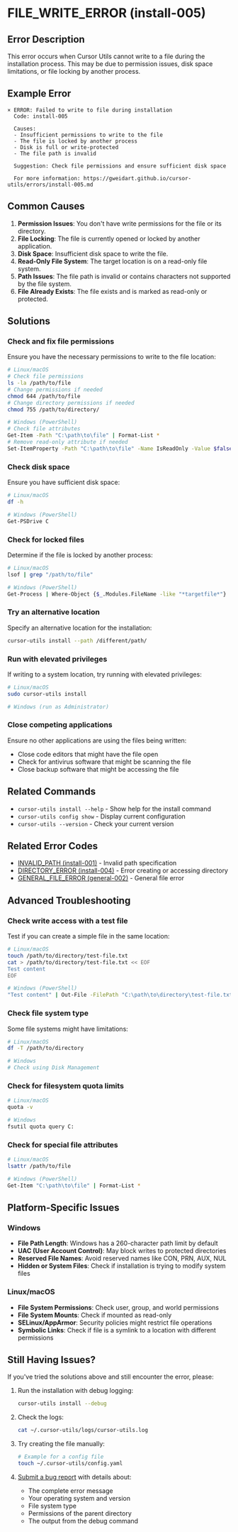 # FILE_WRITE_ERROR (install-005)

## Error Description

This error occurs when Cursor Utils cannot write to a file during the installation process. This may be due to permission issues, disk space limitations, or file locking by another process.

## Example Error

```
× ERROR: Failed to write to file during installation
  Code: install-005
  
  Causes:
  - Insufficient permissions to write to the file
  - The file is locked by another process
  - Disk is full or write-protected
  - The file path is invalid
  
  Suggestion: Check file permissions and ensure sufficient disk space
  
  For more information: https://gweidart.github.io/cursor-utils/errors/install-005.md
```

## Common Causes

1. **Permission Issues**: You don't have write permissions for the file or its directory.
2. **File Locking**: The file is currently opened or locked by another application.
3. **Disk Space**: Insufficient disk space to write the file.
4. **Read-Only File System**: The target location is on a read-only file system.
5. **Path Issues**: The file path is invalid or contains characters not supported by the file system.
6. **File Already Exists**: The file exists and is marked as read-only or protected.

## Solutions

### Check and fix file permissions

Ensure you have the necessary permissions to write to the file location:

```bash
# Linux/macOS
# Check file permissions
ls -la /path/to/file
# Change permissions if needed
chmod 644 /path/to/file
# Change directory permissions if needed
chmod 755 /path/to/directory/

# Windows (PowerShell)
# Check file attributes
Get-Item -Path "C:\path\to\file" | Format-List *
# Remove read-only attribute if needed
Set-ItemProperty -Path "C:\path\to\file" -Name IsReadOnly -Value $false
```

### Check disk space

Ensure you have sufficient disk space:

```bash
# Linux/macOS
df -h

# Windows (PowerShell)
Get-PSDrive C
```

### Check for locked files

Determine if the file is locked by another process:

```bash
# Linux/macOS
lsof | grep "/path/to/file"

# Windows (PowerShell)
Get-Process | Where-Object {$_.Modules.FileName -like "*targetfile*"}
```

### Try an alternative location

Specify an alternative location for the installation:

```bash
cursor-utils install --path /different/path/
```

### Run with elevated privileges

If writing to a system location, try running with elevated privileges:

```bash
# Linux/macOS
sudo cursor-utils install

# Windows (run as Administrator)
```

### Close competing applications

Ensure no other applications are using the files being written:
- Close code editors that might have the file open
- Check for antivirus software that might be scanning the file
- Close backup software that might be accessing the file

## Related Commands

- `cursor-utils install --help` - Show help for the install command
- `cursor-utils config show` - Display current configuration
- `cursor-utils --version` - Check your current version

## Related Error Codes

- [INVALID_PATH (install-001)](install-001.md) - Invalid path specification
- [DIRECTORY_ERROR (install-004)](install-004.md) - Error creating or accessing directory
- [GENERAL_FILE_ERROR (general-002)](general-002.md) - General file error

## Advanced Troubleshooting

### Check write access with a test file

Test if you can create a simple file in the same location:

```bash
# Linux/macOS
touch /path/to/directory/test-file.txt
cat > /path/to/directory/test-file.txt << EOF
Test content
EOF

# Windows (PowerShell)
"Test content" | Out-File -FilePath "C:\path\to\directory\test-file.txt"
```

### Check file system type

Some file systems might have limitations:

```bash
# Linux/macOS
df -T /path/to/directory

# Windows
# Check using Disk Management
```

### Check for filesystem quota limits

```bash
# Linux/macOS
quota -v

# Windows
fsutil quota query C:
```

### Check for special file attributes

```bash
# Linux/macOS
lsattr /path/to/file

# Windows (PowerShell)
Get-Item "C:\path\to\file" | Format-List *
```

## Platform-Specific Issues

### Windows

- **File Path Length**: Windows has a 260-character path limit by default
- **UAC (User Account Control)**: May block writes to protected directories
- **Reserved File Names**: Avoid reserved names like CON, PRN, AUX, NUL
- **Hidden or System Files**: Check if installation is trying to modify system files

### Linux/macOS

- **File System Permissions**: Check user, group, and world permissions
- **File System Mounts**: Check if mounted as read-only
- **SELinux/AppArmor**: Security policies might restrict file operations
- **Symbolic Links**: Check if file is a symlink to a location with different permissions

## Still Having Issues?

If you've tried the solutions above and still encounter the error, please:

1. Run the installation with debug logging:
   ```bash
   cursor-utils install --debug
   ```

2. Check the logs:
   ```bash
   cat ~/.cursor-utils/logs/cursor-utils.log
   ```

3. Try creating the file manually:
   ```bash
   # Example for a config file
   touch ~/.cursor-utils/config.yaml
   ```

4. [Submit a bug report](https://github.com/gweidart/cursor-utils/issues) with details about:
   - The complete error message
   - Your operating system and version
   - File system type
   - Permissions of the parent directory
   - The output from the debug command 